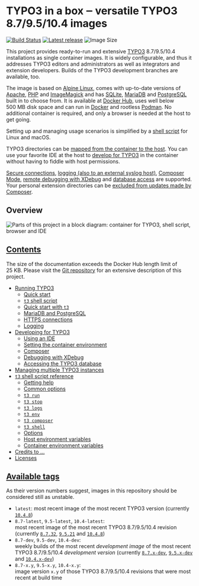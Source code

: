 # TYPO3 in a box ‒ versatile TYPO3 8.7/9.5/10.4 images

[![Build Status](https://travis-ci.com/undecaf/typo3-in-a-box.svg?branch=master)](https://travis-ci.com/undecaf/typo3-in-a-box)
[![Latest release](https://img.shields.io/github/release/undecaf/typo3-in-a-box.svg)](https://github.com/undecaf/typo3-in-a-box)
![Image Size](https://img.shields.io/endpoint?url=https%3A%2F%2Fdocker-size.modus-operandi.workers.dev%2Fundecaf%2Ftypo3-in-a-box%2Ftags%2Flatest)

This project provides ready-to-run and extensive
[TYPO3](https://typo3.org/)&nbsp;8.7/9.5/10.4 installations as single container images.
It is widely configurable, and thus it addresses TYPO3 editors and administrators
as well as integrators and extension developers. Builds of the TYPO3 development
branches are available, too.

The image is based on [Alpine Linux](https://alpinelinux.org/), comes
with up-to-date versions of [Apache](https://httpd.apache.org/),
[PHP](https://php.net/) and [ImageMagick](https://www.imagemagick.org/) 
and has [SQLite](https://www.sqlite.org/), [MariaDB](https://mariadb.org/) and
[PostgreSQL](https://www.postgresql.org/) built in to choose from.
It is available at [Docker Hub](https://hub.docker.com/r/undecaf/typo3-in-a-box),
uses well below 500&nbsp;MB disk space and can run in
[Docker](https://www.docker.com/) and rootless [Podman](https://podman.io/).
No additional container is required, and only a browser is needed
at the host to get going.


Setting up and managing usage scenarios is simplified by a
[shell script](https://github.com/undecaf/typo3-in-a-box#t3-shell-script-reference) for Linux and macOS.

TYPO3 directories can be 
[mapped from the container to the host](https://github.com/undecaf/typo3-in-a-box#using-an-ide).
You can use your favorite IDE at the host to
[develop for TYPO3](https://github.com/undecaf/typo3-in-a-box#developing-for-typo3) in the container without having to
fiddle with host permissions.

[Secure connections](https://github.com/undecaf/typo3-in-a-box#https-connections),
[logging (also to an external syslog host)](https://github.com/undecaf/typo3-in-a-box#logging),
[Composer Mode](https://docs.typo3.org/m/typo3/guide-installation/master/en-us/ExtensionInstallation/Index.html#install-extension-with-composer),
[remote debugging with XDebug](https://github.com/undecaf/typo3-in-a-box#debugging-with-xdebug) and
[database access](https://github.com/undecaf/typo3-in-a-box#accessing-the-typo3-database) are supported.
Your personal extension directories can be
[excluded from updates made by Composer](https://github.com/undecaf/typo3-in-a-box#preventing-composer-from-overwriting-your-changes).


## Overview

![Parts of this project in a block diagram: container for TYPO3, shell script, browser and IDE](https://undecaf.github.io/typo3-in-a-box/img/overview.png)


## [Contents](https://github.com/undecaf/typo3-in-a-box#contents)

The size of the documentation exceeds the Docker Hub length limit of 25&nbsp;KB.
Please visit the [Git repository](https://github.com/undecaf/typo3-in-a-box#typo3-in-a-box--versatile-typo3-8795104-images) for an extensive description of this project.

-   [Running TYPO3](https://github.com/undecaf/typo3-in-a-box#running-typo3)
    -   [Quick start](https://github.com/undecaf/typo3-in-a-box#quick-start)
    -   [`t3` shell script](https://github.com/undecaf/typo3-in-a-box#t3-shell-script)
    -   [Quick start with `t3`](https://github.com/undecaf/typo3-in-a-box#quick-start-with-t3)
    -   [MariaDB and PostgreSQL](https://github.com/undecaf/typo3-in-a-box#mariadb-and-postgresql)
    -   [HTTPS connections](https://github.com/undecaf/typo3-in-a-box#https-connections)
    -   [Logging](https://github.com/undecaf/typo3-in-a-box#logging)
-   [Developing for TYPO3](https://github.com/undecaf/typo3-in-a-box#developing-for-typo3)
    -   [Using an IDE](https://github.com/undecaf/typo3-in-a-box#using-an-ide)
    -   [Setting the container environment](https://github.com/undecaf/typo3-in-a-box#setting-the-container-environment)
    -   [Composer](https://github.com/undecaf/typo3-in-a-box#composer)
    -   [Debugging with XDebug](https://github.com/undecaf/typo3-in-a-box#debugging-with-xdebug)
    -   [Accessing the TYPO3 database](https://github.com/undecaf/typo3-in-a-box#accessing-the-typo3-database)
-   [Managing multiple TYPO3 instances](https://github.com/undecaf/typo3-in-a-box#managing-multiple-typo3-instances)
-   [`t3` shell script reference](https://github.com/undecaf/typo3-in-a-box#t3-shell-script-reference)
    -   [Getting help](https://github.com/undecaf/typo3-in-a-box#getting-help)
    -   [Common options](https://github.com/undecaf/typo3-in-a-box#common-options)
    -   [`t3 run`](https://github.com/undecaf/typo3-in-a-box#t3-run)
    -   [`t3 stop`](https://github.com/undecaf/typo3-in-a-box#t3-stop)
    -   [`t3 logs`](https://github.com/undecaf/typo3-in-a-box#t3-logs)
    -   [`t3 env`](https://github.com/undecaf/typo3-in-a-box#t3-env)
    -   [`t3 composer`](https://github.com/undecaf/typo3-in-a-box#t3-composer)
    -   [`t3 shell`](https://github.com/undecaf/typo3-in-a-box#t3-shell)
    -   [Options](https://github.com/undecaf/typo3-in-a-box#options)
    -   [Host environment variables](https://github.com/undecaf/typo3-in-a-box#host-environment-variables)
    -   [Container environment variables](https://github.com/undecaf/typo3-in-a-box#container-environment-variables)
-   [Credits to ...](https://github.com/undecaf/typo3-in-a-box#credits-to-)
-   [Licenses](https://github.com/undecaf/typo3-in-a-box#licenses)


## [Available tags](https://hub.docker.com/r/undecaf/typo3-in-a-box/tags)

As their version numbers suggest, images in this repository should be 
considered still as unstable.

-   `latest`: most recent image of the most recent TYPO3 version 
    (currently [`10.4.8`](https://packagist.org/packages/typo3/cms#v10.4.8))
-   `8.7-latest`, `9.5-latest`, `10.4-latest`:  
    most recent image of the most recent TYPO3&nbsp;8.7/9.5/10.4
    revision (currently [`8.7.32`](https://packagist.org/packages/typo3/cms#v8.7.32),
    [`9.5.21`](https://packagist.org/packages/typo3/cms#v9.5.21) and
    [`10.4.8`](https://packagist.org/packages/typo3/cms#v10.4.8))
-   `8.7-dev`, `9.5-dev`, `10.4-dev`:  
    weekly builds of the most recent _development image_ of the most
    recent TYPO3&nbsp;8.7/9.5/10.4 _development version_ (currently
    [`8.7.x-dev`](https://packagist.org/packages/typo3/cms#dev-TYPO3_8-7),
    [`9.5.x-dev`](https://packagist.org/packages/typo3/cms#9.5.x-dev) and
    [`10.4.x-dev`](https://packagist.org/packages/typo3/cms#dev-master))
-   `8.7-x.y`, `9.5-x.y`, `10.4-x.y`:  
    image version `x.y` of those TYPO3&nbsp;8.7/9.5/10.4 revisions that were most
    recent at build time
